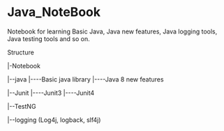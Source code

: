# Java_NoteBook

Notebook for learning Basic Java, Java new features, Java logging tools, Java testing tools and so on.

Structure

|-Notebook

|--java
|----Basic java library
|----Java 8 new features

|--Junit
|----Junit3
|----Junit4

|--TestNG

|--logging (Log4j, logback, slf4j)


